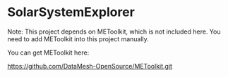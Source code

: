 # SolarSystemExplorer

Note: This project depends on METoolkit, which is not included here. You need to add METoolkit into this project manually.

You can get METoolkit here:

https://github.com/DataMesh-OpenSource/METoolkit.git
